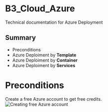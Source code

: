 # B3_Cloud_Azure
Technical documentation for Azure Deployment

## Summary
- Preconditions
- Azure Deploiment by **Template**
- Azure Deploiment by **Container**
- Azure Deploiment by **Services**

# Preconditions
Create a free Azure account to get free credits.
![Creating free Azure account](B3_Cloud_Azure/assets/prerequis/create_free)



